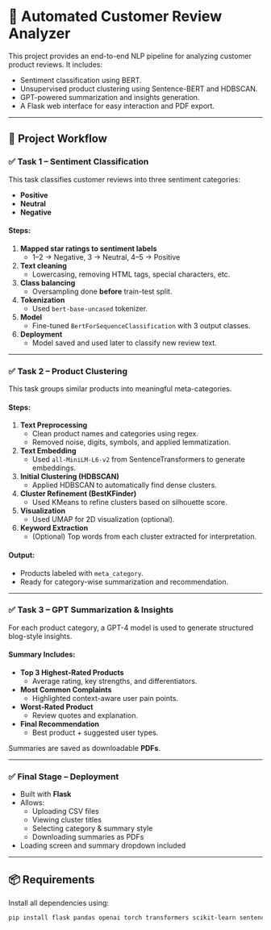 # 🧠 Automated Customer Review Analyzer

This project provides an end-to-end NLP pipeline for analyzing customer product reviews. It includes:

- Sentiment classification using BERT.
- Unsupervised product clustering using Sentence-BERT and HDBSCAN.
- GPT-powered summarization and insights generation.
- A Flask web interface for easy interaction and PDF export.

---

## 🚀 Project Workflow

### ✅ Task 1 – Sentiment Classification

This task classifies customer reviews into three sentiment categories:

- **Positive**
- **Neutral**
- **Negative**

#### Steps:
1. **Mapped star ratings to sentiment labels**  
   - 1–2 → Negative, 3 → Neutral, 4–5 → Positive
2. **Text cleaning**  
   - Lowercasing, removing HTML tags, special characters, etc.
3. **Class balancing**  
   - Oversampling done **before** train-test split.
4. **Tokenization**  
   - Used `bert-base-uncased` tokenizer.
5. **Model**  
   - Fine-tuned `BertForSequenceClassification` with 3 output classes.
6. **Deployment**  
   - Model saved and used later to classify new review text.

---

### ✅ Task 2 – Product Clustering

This task groups similar products into meaningful meta-categories.

#### Steps:
1. **Text Preprocessing**
   - Clean product names and categories using regex.
   - Removed noise, digits, symbols, and applied lemmatization.
2. **Text Embedding**
   - Used `all-MiniLM-L6-v2` from SentenceTransformers to generate embeddings.
3. **Initial Clustering (HDBSCAN)**
   - Applied HDBSCAN to automatically find dense clusters.
4. **Cluster Refinement (BestKFinder)**
   - Used KMeans to refine clusters based on silhouette score.
5. **Visualization**
   - Used UMAP for 2D visualization (optional).
6. **Keyword Extraction**
   - (Optional) Top words from each cluster extracted for interpretation.

#### Output:
- Products labeled with `meta_category`.
- Ready for category-wise summarization and recommendation.

---

### ✅ Task 3 – GPT Summarization & Insights

For each product category, a GPT-4 model is used to generate structured blog-style insights.

#### Summary Includes:
- **Top 3 Highest-Rated Products**
  - Average rating, key strengths, and differentiators.
- **Most Common Complaints**
  - Highlighted context-aware user pain points.
- **Worst-Rated Product**
  - Review quotes and explanation.
- **Final Recommendation**
  - Best product + suggested user types.

Summaries are saved as downloadable **PDFs**.

---

### ✅ Final Stage – Deployment

- Built with **Flask**
- Allows:
  - Uploading CSV files
  - Viewing cluster titles
  - Selecting category & summary style
  - Downloading summaries as PDFs
- Loading screen and summary dropdown included

---

## 📦 Requirements

Install all dependencies using:

```bash
pip install flask pandas openai torch transformers scikit-learn sentence-transformers hdbscan umap-learn fpdf
